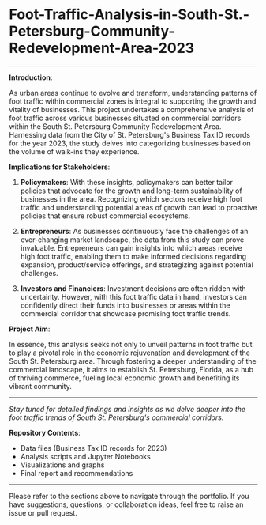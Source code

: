 # Foot-Traffic-Analysis-in-South-St.-Petersburg-Community-Redevelopment-Area-2023


---

**Introduction**:

As urban areas continue to evolve and transform, understanding patterns of foot traffic within commercial zones is integral to supporting the growth and vitality of businesses. This project undertakes a comprehensive analysis of foot traffic across various businesses situated on commercial corridors within the South St. Petersburg Community Redevelopment Area. Harnessing data from the City of St. Petersburg's Business Tax ID records for the year 2023, the study delves into categorizing businesses based on the volume of walk-ins they experience.

**Implications for Stakeholders**:

1. **Policymakers**: With these insights, policymakers can better tailor policies that advocate for the growth and long-term sustainability of businesses in the area. Recognizing which sectors receive high foot traffic and understanding potential areas of growth can lead to proactive policies that ensure robust commercial ecosystems.
 
2. **Entrepreneurs**: As businesses continuously face the challenges of an ever-changing market landscape, the data from this study can prove invaluable. Entrepreneurs can gain insights into which areas receive high foot traffic, enabling them to make informed decisions regarding expansion, product/service offerings, and strategizing against potential challenges.

3. **Investors and Financiers**: Investment decisions are often ridden with uncertainty. However, with this foot traffic data in hand, investors can confidently direct their funds into businesses or areas within the commercial corridor that showcase promising foot traffic trends.

**Project Aim**:

In essence, this analysis seeks not only to unveil patterns in foot traffic but to play a pivotal role in the economic rejuvenation and development of the South St. Petersburg area. Through fostering a deeper understanding of the commercial landscape, it aims to establish St. Petersburg, Florida, as a hub of thriving commerce, fueling local economic growth and benefiting its vibrant community.

---

*Stay tuned for detailed findings and insights as we delve deeper into the foot traffic trends of South St. Petersburg's commercial corridors.* 

**Repository Contents**:
- Data files (Business Tax ID records for 2023)
- Analysis scripts and Jupyter Notebooks
- Visualizations and graphs
- Final report and recommendations

---

Please refer to the sections above to navigate through the portfolio. If you have suggestions, questions, or collaboration ideas, feel free to raise an issue or pull request.
